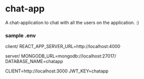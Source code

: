 # chat-app

A chat-application to chat with all the users on the application. :)

### sample .env 
client/
REACT_APP_SERVER_URL=http://localhost:4000

server/
MONGODB_URL=mongodb://localhost:27017/
DATABASE_NAME=chatapp

CLIENT=http://localhost:3000
JWT_KEY=chatapp
